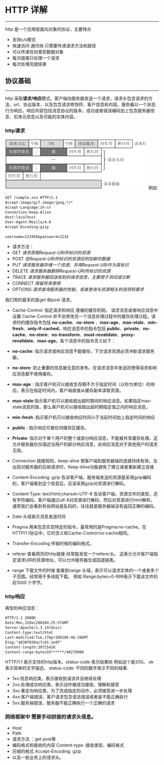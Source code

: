 # HTTP 详解
---
http 是一个应用层面向对象的协议，主要特点
- 支持c/s模式
- 快速访问 通讯快 只需要传递请求方法和路径
- 可以传递任何类型数据对象
- 每次链接只处理一个请求
- 每次处理完就结束

## 协议基础
---

http 采取**请求/响应**模式。客户端向服务器发送一个请求，请求头包含请求的方法、url、协议版本、以及包含请求修饰符、客户信息和内容。服务器以一个状态行为响应，响应内容包括消息协议的版本，成功或者错误编码加上包含服务器信息、实体元信息以及可能的实体内容。

### http请求
![http请求](image/http-1.png)
例如
```
GET /sample.xxx HTTP/1.1
Accept:image/gif.image/jpeg,*/*
Accept-Language:zh-cn
Connection:Keep-Alive
Host:localhost
User-Agent:Mozila/4.0
Accept-Encoding:gzip

username=123456&password=1234

```

- 请求方法：
 - GET *请求获取Request-URI所标识的资源*
 - POST *在Request-URI所标识的资源后附加新的数据*
 - PUT *请求服务器存储一个资源，并用Request-URI作为其标识*
 - DELETE *请求服务器删除Request-URI所标识的资源*
 - TRACE *请求服务器回送收到的请求信息，主要用于测试或诊断*
 - CONNECT *保留将来使用*
 - OPTIONS *请求查询服务器的性能，或者查询与资源相关的选项和需求*

 我们用的最多的是get 和post 请求。

<!-- 通用头域包括请求和响应都支持的头域，包括：**Cache-Control**、**Connection**、**Date**、**Pragma**、**Transfer-Encoding**、**Upgrade**、**Via** 等通用头域 -->

- Cache-Control: 指定请求和响应 遵循的缓存机制。 请求消息或者响应消息中设置 Cache-Control 并不会修改另一个消息处理过程中的缓存处理过程。请求时的缓存指令包括 **no-cache**、**no-store** 、**max-age**、**max-stale**、**min-fresh**、**only-if-cached**。响应消息中的指令包括 **public**、**private**、**no-cache**、**no-store**、**no-transform**、**must-revalidate**、**proxy-revalidate**、**max-age**。各个消息中的指令含义如下：

 - **no-cache**: 指示请求或响应消息不能缓存，下次请求资源必须冲新请求服务器。
 - **no-store**: 防止重要的信息被无意的发布。在请求消息中发送将使得请求和响应消息都不使用缓存。
 - **max-age**：指示客户机可以接收生存期不大于指定时间（以秒为单位）的响应。表示在指定时间内，客户端直接从缓存副本读取资源。
 - **max-stale**:指示客户机可以接收超出超时期间的响应消息。如果指定max-stale消息的值，那么客户机可以接收超出超时期指定值之内的响应消息。　
 - **min-fresh** :指示客户机可以接收响应时间小于当前时间加上指定时间的响应
 - **public** : 指示响应可被任何缓存区缓存。
 - **Private**: 指示对于单个用户的整个或部分响应消息，不能被共享缓存处理。这允许服务器仅仅描述当用户的部分响应消息，此响应消息对于其他用户的请求无效。


- Connection 链接规则，keep-alive 使客户端到服务器端的连接持续有效，当出现对服务器的后继请求时，Keep-Alive功能避免了建立或者重新建立连接

- Content-Encoding: gzip 告诉客户端，服务端发送的资源是采用gzip编码的，客户端看到这个信息后，应该采用gzip对资源进行解码。

- Content-Type: text/html;charset=UTF-8 告诉客户端，资源文件的类型，还有字符编码，客户端通过utf-8对资源进行解码，然后对资源进行html解析。通常我们会看到有些网站是乱码的，往往就是服务器端没有返回正确的编码。

- Date 头域表示消息发送时间

- Pragma 用来包含实现特定的指令，最常用的是Pragma:no-cache。在HTTP/1.1协议中，它的含义和Cache-Control:no-cache相同。

- Transfer-Encoding 传输时候的编码格式。


- referer 查看网页的http链接 经常能发现一个referer头。 这表示允许客户端指定请求URI的资源地址，可以允许服务器生成回退链表。

- range 下载文件的时候 能看到range 头域。表示可以请求实体的一个或者多个子范围。经常用于多线程下载。
例如 Range:bytes=0-999表示下载该文件的前1000 个字节。


### http响应

典型的响应消息：

```
HTTP/1.1 200OK
Date:Mon,31Dec200104:25:57GMT
Server:Apache/1.3.14(Unix)
Content-type:text/html
Last-modified:Tue,17Apr200106:46:28GMT
Etag:"a030f020ac7c01:1e9f"
Content-length:39725426
Content-range:bytes55******/40279980

```

HTTP/1.1 表示支持的http版本。status-code 表示结果码 例如这个是200。 ok 表示简单的文字描述。
status-code: 不同的数字表示不同的结果.
 - 1xx:信息响应类，表示接收到请求并且继续处理
 - 2xx:处理成功响应类，表示动作被成功接收、理解和接受
 - 3xx:重定向响应类，为了完成指定的动作，必须接受进一步处理
 - 4xx:客户端错误，客户请求包含语法错误或者是不能正确执行
 - 5xx:服务端错误，服务器不能正确执行一个正确的请求

### 网络框架中 需要手动拼接的请求头信息。

- Host
- Path
- 请求方法 ：get post等
- 编码格式和接收的内容 Content-type :接收类型，编码格式
- 压缩的格式 Accept-Encoding: gzip
- 以及一些业务上的请求头。
